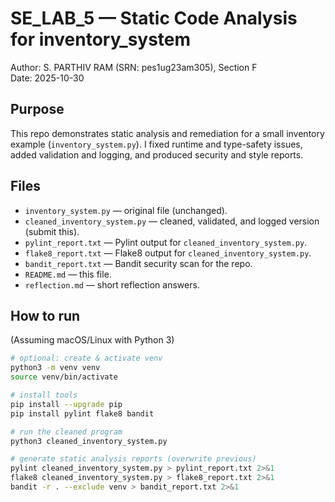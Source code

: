 # SE_LAB_5 — Static Code Analysis for inventory_system

Author: S. PARTHIV RAM (SRN: pes1ug23am305), Section F  
Date: 2025-10-30

## Purpose
This repo demonstrates static analysis and remediation for a small inventory example (`inventory_system.py`). I fixed runtime and type-safety issues, added validation and logging, and produced security and style reports.

## Files
- `inventory_system.py` — original file (unchanged).
- `cleaned_inventory_system.py` — cleaned, validated, and logged version (submit this).
- `pylint_report.txt` — Pylint output for `cleaned_inventory_system.py`.
- `flake8_report.txt` — Flake8 output for `cleaned_inventory_system.py`.
- `bandit_report.txt` — Bandit security scan for the repo.
- `README.md` — this file.
- `reflection.md` — short reflection answers.

## How to run
(Assuming macOS/Linux with Python 3)

```bash
# optional: create & activate venv
python3 -m venv venv
source venv/bin/activate

# install tools
pip install --upgrade pip
pip install pylint flake8 bandit

# run the cleaned program
python3 cleaned_inventory_system.py

# generate static analysis reports (overwrite previous)
pylint cleaned_inventory_system.py > pylint_report.txt 2>&1
flake8 cleaned_inventory_system.py > flake8_report.txt 2>&1
bandit -r . --exclude venv > bandit_report.txt 2>&1
